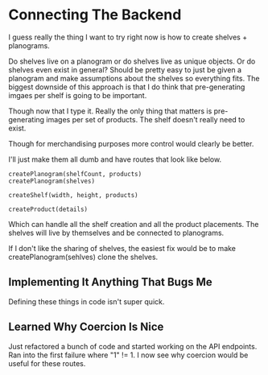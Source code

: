 # Connecting The Backend

I guess really the thing I want to try right now is how to create shelves + planograms.

Do shelves live on a planogram or do shelves live as unique objects. Or do shelves even exist in general? Should be pretty easy to just be given a planogram and make assumptions about the shelves so everything fits. The biggest downside of this approach is that I do think that pre-generating imgaes per shelf is going to be important.

Though now that I type it. Really the only thing that matters is pre-generating images per set of products. The shelf doesn't really need to exist.

Though for merchandising purposes more control would clearly be better.

I'll just make them all dumb and have routes that look like below.

```
createPlanogram(shelfCount, products)
createPlanogram(shelves)
```

```
createShelf(width, height, products)
```

```
createProduct(details)
```

Which can handle all the shelf creation and all the product placements. The shelves will live by themselves and be connected to planograms.

If I don't like the sharing of shelves, the easiest fix would be to make createPlanogram(sehlves) clone the shelves.


## Implementing It Anything That Bugs Me

Defining these things in code isn't super quick.

## Learned Why Coercion Is Nice

Just refactored a bunch of code and started working on the API endpoints. Ran into the first failure where "1" != 1. I now see why coercion would be useful for these routes.
